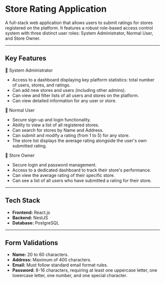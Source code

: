 # Store Rating Application

A full-stack web application that allows users to submit ratings for stores registered on the platform. It features a robust role-based access control system with three distinct user roles: System Administrator, Normal User, and Store Owner.

---

## Key Features

👤 System Administrator
* Access to a dashboard displaying key platform statistics: total number of users, stores, and ratings.
* Can add new stores and users (including other admins).
* Can view and filter lists of all users and stores on the platform.
* Can view detailed information for any user or store.

🧑 Normal User
* Secure sign-up and login functionality.
* Ability to view a list of all registered stores.
* Can search for stores by Name and Address.
* Can submit and modify a rating (from 1 to 5) for any store.
* The store list displays the average rating alongside the user's own submitted rating.

🏪 Store Owner
* Secure login and password management.
* Access to a dedicated dashboard to track their store's performance.
* Can view the average rating of their specific store.
* Can see a list of all users who have submitted a rating for their store.

---

## Tech Stack

* **Frontend:** React.js
* **Backend:** NestJS 
* **Database:** PostgreSQL

---

## Form Validations

* **Name:** 20 to 60 characters.
* **Address:** Maximum of 400 characters.
* **Email:** Must follow standard email format rules.
* **Password:** 8-16 characters, requiring at least one uppercase letter, one lowercase letter, one number, and one special character.
